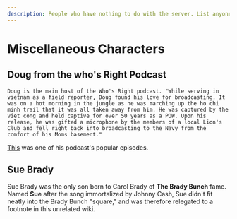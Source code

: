 ```yaml
---
description: People who have nothing to do with the server. List anyone.
---
```


# Miscellaneous Characters

## Doug from the who's Right Podcast

```text
Doug is the main host of the Who's Right podcast. "While serving in vietnam as a field reporter, Doug found his love for broadcasting. It was on a hot morning in the jungle as he was marching up the ho chi minh trail that it was all taken away from him. He was captured by the viet cong and held captive for over 50 years as a POW. Upon his release, he was gifted a microphone by the members of a local Lion's Club and fell right back into broadcasting to the Navy from the comfort of his Moms basement."
```

[This](https://podcasts.google.com/?feed=aHR0cDovL3dob3NyaWdodC5saWJzeW4uY29tL3Jzcw&episode=MmRjZjg2ZDM2ZmM3NDZhZmEzZTg0YzM1MWMwMzU0ZmE&hl=en&ved=2ahUKEwiDn8b4n6DoAhUSrZ4KHR9MCpIQjrkEegQIARAE&ep=6) was one of his podcast's popular episodes.

## Sue Brady

Sue Brady was the only son born to Carol Brady of **The Brady Bunch** fame. Named **Sue** after the song immortalized by Johnny Cash, Sue didn't fit neatly into the Brady Bunch "square," and was therefore relegated to a footnote in this unrelated wiki.

